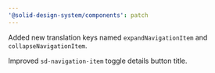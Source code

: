 ```yaml
---
'@solid-design-system/components': patch
---
```


Added new translation keys named `expandNavigationItem` and `collapseNavigationItem`.

Improved `sd-navigation-item` toggle details button title.
